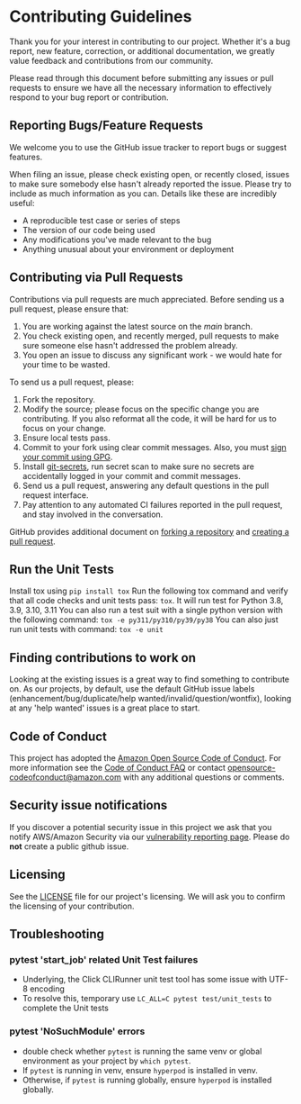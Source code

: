 # Contributing Guidelines
Thank you for your interest in contributing to our project. Whether it's a bug report, new feature, correction, or additional
documentation, we greatly value feedback and contributions from our community.

Please read through this document before submitting any issues or pull requests to ensure we have all the necessary
information to effectively respond to your bug report or contribution.


## Reporting Bugs/Feature Requests
We welcome you to use the GitHub issue tracker to report bugs or suggest features.

When filing an issue, please check existing open, or recently closed, issues to make sure somebody else hasn't already
reported the issue. Please try to include as much information as you can. Details like these are incredibly useful:

* A reproducible test case or series of steps
* The version of our code being used
* Any modifications you've made relevant to the bug
* Anything unusual about your environment or deployment


## Contributing via Pull Requests
Contributions via pull requests are much appreciated. Before sending us a pull request, please ensure that:

1. You are working against the latest source on the *main* branch.
2. You check existing open, and recently merged, pull requests to make sure someone else hasn't addressed the problem already.
3. You open an issue to discuss any significant work - we would hate for your time to be wasted.

To send us a pull request, please:

1. Fork the repository.
2. Modify the source; please focus on the specific change you are contributing. If you also reformat all the code, it will be hard for us to focus on your change.
3. Ensure local tests pass.
4. Commit to your fork using clear commit messages. Also, you must [sign your commit using GPG](https://docs.github.com/en/authentication/managing-commit-signature-verification/about-commit-signature-verification).
5. Install [git-secrets](https://github.com/awslabs/git-secrets), run secret scan to make sure no secrets are accidentally logged in your commit and commit messages.
5. Send us a pull request, answering any default questions in the pull request interface.
6. Pay attention to any automated CI failures reported in the pull request, and stay involved in the conversation.

GitHub provides additional document on [forking a repository](https://help.github.com/articles/fork-a-repo/) and
[creating a pull request](https://help.github.com/articles/creating-a-pull-request/).


## Run the Unit Tests
Install tox using `pip install tox`
Run the following tox command and verify that all code checks and unit tests pass: `tox`. It will run test for Python 3.8, 3.9, 3.10, 3.11
You can also run a test suit with a single python version with the following command: `tox -e py311/py310/py39/py38`
You can also just run unit tests with command: `tox -e unit`


## Finding contributions to work on
Looking at the existing issues is a great way to find something to contribute on. As our projects, by default, use the default GitHub issue labels (enhancement/bug/duplicate/help wanted/invalid/question/wontfix), looking at any 'help wanted' issues is a great place to start.


## Code of Conduct
This project has adopted the [Amazon Open Source Code of Conduct](https://aws.github.io/code-of-conduct).
For more information see the [Code of Conduct FAQ](https://aws.github.io/code-of-conduct-faq) or contact
opensource-codeofconduct@amazon.com with any additional questions or comments.


## Security issue notifications
If you discover a potential security issue in this project we ask that you notify AWS/Amazon Security via our [vulnerability reporting page](http://aws.amazon.com/security/vulnerability-reporting/). Please do **not** create a public github issue.


## Licensing
See the [LICENSE](LICENSE) file for our project's licensing. We will ask you to confirm the licensing of your contribution.


## Troubleshooting
### pytest 'start_job' related Unit Test failures
- Underlying, the Click CLIRunner unit test tool has some issue with UTF-8 encoding
- To resolve this, temporary use ```LC_ALL=C pytest test/unit_tests``` to complete the Unit tests

### pytest 'NoSuchModule' errors
- double check whether ```pytest``` is running the same venv or global environment as your project by ```which pytest```.
- If ```pytest``` is running in venv, ensure ```hyperpod``` is installed in venv.
- Otherwise, if ```pytest``` is running globally, ensure ```hyperpod``` is installed globally.
